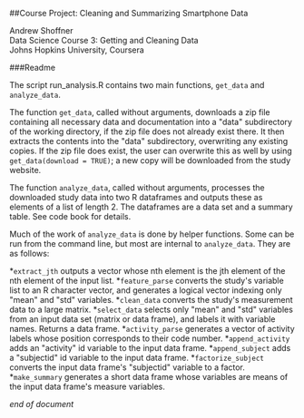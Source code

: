##Course Project: Cleaning and Summarizing Smartphone Data

Andrew Shoffner  
Data Science Course 3: Getting and Cleaning Data  
Johns Hopkins University, Coursera  

###Readme

 
The script run_analysis.R contains two main functions, `get_data` and `analyze_data`.
 
The function `get_data`, called without arguments, downloads a zip file containing all necessary data and documentation into a "data" subdirectory of the working directory, if the zip file does not already exist there. It then extracts the contents into the "data" subdirectory, overwriting any existing copies. If the zip file does exist, the user can overwrite this as well by using `get_data(download = TRUE)`; a new copy will be downloaded from the study website. 
 
The function `analyze_data`, called without arguments, processes the downloaded study data into two R dataframes and outputs these as elements of a list of length 2. The dataframes are a data set and a summary table. See code book for details.

Much of the work of `analyze_data` is done by helper functions. Some can be run from the command line, but most are internal to `analyze_data`. They are as follows:


*`extract_jth` outputs a vector whose nth element is the jth element of the nth element of the input list.
*`feature_parse` converts the study's variable list to an R character vector, and generates a logical vector indexing only "mean" and "std" variables.
*`clean_data` converts the study's measurement data to a large matrix.
*`select_data` selects only "mean" and "std" variables from an input data set (matrix or data frame), and labels it with variable names. Returns a data frame.
*`activity_parse` generates a vector of activity labels whose position corresponds to their code number.
*`append_activity` adds an "activity" id variable to the input data frame.
*`append_subject` adds a "subjectid" id variable to the input data frame.
*`factorize_subject` converts the input data frame's "subjectid" variable to a factor.
*`make_summary` generates a short data frame whose variables are means of the input data frame's measure variables.

*end of document*
